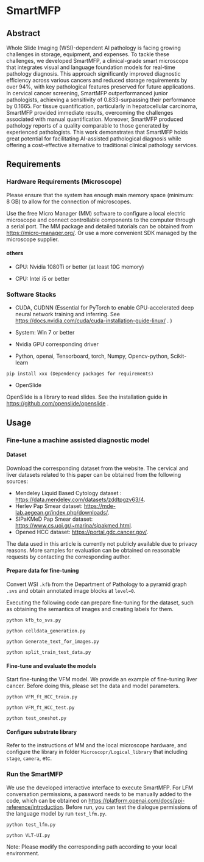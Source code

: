 # SmartMFP

## Abstract
Whole Slide Imaging (WSI)-dependent AI pathology is facing growing challenges in storage, equipment, and expenses. To tackle these challenges, we developed SmartMFP, a clinical-grade smart microscope that integrates visual and language foundation models for real-time pathology diagnosis. This approach significantly improved diagnostic efficiency across various cancers and reduced storage requirements by over 94%, with key pathological features preserved for future applications. In cervical cancer screening, SmartMFP outperformanced junior pathologists, achieving a sensitivity of 0.833-surpassing their performance by 0.1665. For tissue quantification, particularly in hepatocellular carcinoma, SmartMFP provided immediate results, overcoming the challenges associated with manual quantification. Moreover, SmartMFP produced pathology reports of a quality comparable to those generated by experienced pathologists. This work demonstrates that SmartMFP holds great potential for facilitating AI-assisted pathological diagnosis while offering a cost-effective alternative to traditional clinical pathology services.


## Requirements

### Hardware Requirements (Microscope)

Please ensure that the system has enough main memory space (minimum: 8 GB) to allow for the connection of microscopes.

Use the free Micro Manager (MM) software to configure a local electric microscope and connect controllable components to the computer through a serial port.
The MM package and detailed tutorials can be obtained from https://micro-manager.org/. Or use a more convenient SDK managed by the microscope supplier.

#### others
- GPU: Nvidia 1080Ti or better (at least 10G memory)

- CPU: Intel i5 or better

### Software Stacks

- CUDA, CUDNN (Essential for PyTorch to enable GPU-accelerated deep neural network training and inferring. See https://docs.nvidia.com/cuda/cuda-installation-guide-linux/ .
)

- System: Win 7 or better

- Nvidia GPU corresponding driver

- Python,
openai,
Tensorboard,
torch,
Numpy,
Opencv-python,
Scikit-learn
```
pip install xxx (Dependency packages for requirements)
```
- OpenSlide

OpenSlide is a library to read slides. See the installation guide in https://github.com/openslide/openslide .

## Usage

### Fine-tune a machine assisted diagnostic model

#### Dataset
Download the corresponding dataset from the website. The cervical and liver datasets related to this paper can be obtained from the following sources:
- Mendeley Liquid Based Cytology dataset : https://data.mendeley.com/datasets/zddtpgzv63/4.
- Herlev Pap Smear dataset: https://mde-lab.aegean.gr/index.php/downloads/.
- SIPaKMeD Pap Smear dataset: https://www.cs.uoi.gr/~marina/sipakmed.html.
- Opened HCC dataset: https://portal.gdc.cancer.gov/.

The data used in this article is currently not publicly available due to privacy reasons.
More samples for evaluation can be obtained on reasonable requests by contacting the corresponding author.

#### Prepare data for fine-tuning

Convert WSI `.kfb` from the Department of Pathology to a pyramid graph `.svs` and obtain annotated image blocks at `level=0`.

Executing the following code can prepare fine-tuning for the dataset, such as obtaining the semantics of images and creating labels for them.

```
python kfb_to_svs.py

python celldata_generation.py

python Generate_text_for_images.py

python split_train_test_data.py
```

#### Fine-tune and evaluate the models

Start fine-tuning the VFM model. We provide an example of fine-tuning liver cancer. Before doing this, please set the data and model parameters.

```
python VFM_ft_HCC_train.py

python VFM_ft_HCC_test.py

python test_oneshot.py
```
#### Configure substrate library

Refer to the instructions of MM and the local microscope hardware, and configure the library in folder `Microscopr/Logical_library` that including `stage`, `camera`, etc.

### Run the SmartMFP
We use the developed interactive interface to execute SmartMFP. For LFM conversation permissions, 
a password needs to be manually added to the code, which can be obtained on https://platform.openai.com/docs/api-reference/introduction.
Before run, you can test the dialogue permissions of the language model by run `test_lfm.py`.
```
python test_lfm.py

python VLT-UI.py
```
Note: Please modify the corresponding path according to your local environment.
